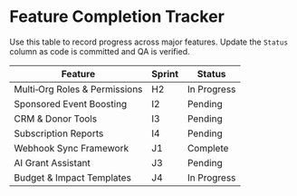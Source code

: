 # Feature Completion Tracker

Use this table to record progress across major features. Update the `Status` column as code is committed and QA is verified.

| Feature | Sprint | Status |
| --- | --- | --- |
| Multi‑Org Roles & Permissions | H2 | In Progress |
| Sponsored Event Boosting | I2 | Pending |
| CRM & Donor Tools | I3 | Pending |
| Subscription Reports | I4 | Pending |
| Webhook Sync Framework | J1 | Complete |
| AI Grant Assistant | J3 | Pending |
| Budget & Impact Templates | J4 | In Progress |
